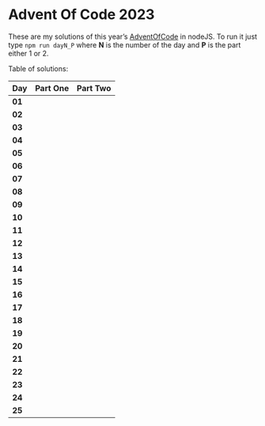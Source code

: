 # Advent Of Code 2023
These are my solutions of this year’s [AdventOfCode](https://adventofcode.com/2023) in nodeJS.
To run it just type `npm run dayN_P` where **N** is the number of the day and **P** is the part either 1 or 2.

Table of solutions:

| Day    | Part One   | Part Two    |
|--------|------------|-------------|
| **01** |            |             |
| **02** |            |             |
| **03** |            |             |
| **04** |            |             |
| **05** |            |             |
| **06** |            |             |
| **07** |            |             |
| **08** |            |             |
| **09** |            |             |
| **10** |            |             |
| **11** |            |             |
| **12** |            |             |
| **13** |            |             |
| **14** |            |             |
| **15** |            |             |
| **16** |            |             |
| **17** |            |             |
| **18** |            |             |
| **19** |            |             |
| **20** |            |             |
| **21** |            |             |
| **22** |            |             |
| **23** |            |             |
| **24** |            |             |
| **25** |            |
